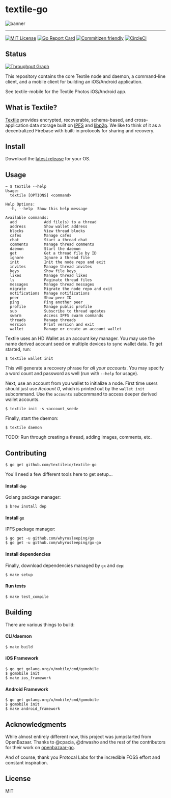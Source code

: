 # textile-go

![banner](https://s3.amazonaws.com/textile.public/Textile_Logo_Horizontal.png)

---

[![MIT License](http://img.shields.io/badge/license-MIT-blue.svg?style=flat)](LICENSE) [![Go Report Card](https://goreportcard.com/badge/github.com/textileio/textile-go)](https://goreportcard.com/report/github.com/textileio/textile-go) [![Commitizen friendly](https://img.shields.io/badge/commitizen-friendly-brightgreen.svg)](http://commitizen.github.io/cz-cli/) [![CircleCI](https://circleci.com/gh/textileio/textile-go/tree/master.svg?style=shield)](https://circleci.com/gh/textileio/textile-go/tree/master)

## Status

[![Throughput Graph](https://graphs.waffle.io/textileio/textile-go/throughput.svg)](https://waffle.io/textileio/textile-go/metrics/throughput)

This repository contains the core Textile node and daemon, a command-line client, and a mobile client for building an iOS/Android application.

See textile-mobile for the Textile Photos iOS/Android app.

## What is Textile?

[Textile](https://www.textile.io) provides encrypted, recoverable, schema-based, and cross-application data storage built on [IPFS](https://github.com/ipfs) and [libp2p](https://github.com/libp2p). We like to think of it as a decentralized Firebase with built-in protocols for sharing and recovery.

## Install

Download the [latest release](https://github.com/textileio/textile-go/releases/latest) for your OS.

## Usage

```
~ $ textile --help
Usage:
  textile [OPTIONS] <command>

Help Options:
  -h, --help  Show this help message

Available commands:
  add            Add file(s) to a thread
  address        Show wallet address
  blocks         View thread blocks
  cafes          Manage cafes
  chat           Start a thread chat
  comments       Manage thread comments
  daemon         Start the daemon
  get            Get a thread file by ID
  ignore         Ignore a thread file
  init           Init the node repo and exit
  invites        Manage thread invites
  keys           Show file keys
  likes          Manage thread likes
  ls             Paginate thread files
  messages       Manage thread messages
  migrate        Migrate the node repo and exit
  notifications  Manage notifications
  peer           Show peer ID
  ping           Ping another peer
  profile        Manage public profile
  sub            Subscribe to thread updates
  swarm          Access IPFS swarm commands
  threads        Manage threads
  version        Print version and exit
  wallet         Manage or create an account wallet
```

Textile uses an HD Wallet as an account key manager. You may use the name derived account seed on multiple devices to sync wallet data. To get started, run:

```
$ textile wallet init
```

This will generate a recovery phrase for _all your accounts_. You may specify a word count and password as well (run with `--help` for usage).

Next, use an account from you wallet to initialize a node. First time users should just use _Account 0_, which is printed out by the `wallet init` subcommand. Use the `accounts` subcommand to access deeper derived wallet accounts.

```
$ textile init -s <account_seed>
```

Finally, start the daemon:

```
$ textile daemon
```

TODO: Run through creating a thread, adding images, comments, etc.

## Contributing

```
$ go get github.com/textileio/textile-go
```

You'll need a few different tools here to get setup...

#### Install `dep`

Golang package manager:

```
$ brew install dep
```

#### Install `gx`

IPFS package manager:

```
$ go get -u github.com/whyrusleeping/gx
$ go get -u github.com/whyrusleeping/gx-go
```

#### Install dependencies

Finally, download dependencies managed by `gx` and `dep`:

```
$ make setup
```

#### Run tests

```
$ make test_compile
```

## Building

There are various things to build:

#### CLI/daemon

```
$ make build
```

#### iOS Framework

```
$ go get golang.org/x/mobile/cmd/gomobile
$ gomobile init
$ make ios_framework
```

#### Android Framework

```
$ go get golang.org/x/mobile/cmd/gomobile
$ gomobile init
$ make android_framework
```

## Acknowledgments

While almost entirely different now, this project was jumpstarted from OpenBazaar. Thanks to @cpacia, @drwasho and the rest of the contributors for their work on [openbazaar-go](https://github.com/OpenBazaar/openbazaar-go).

And of course, thank you Protocal Labs for the incredible FOSS effort and constant inspiration.

## License

MIT
